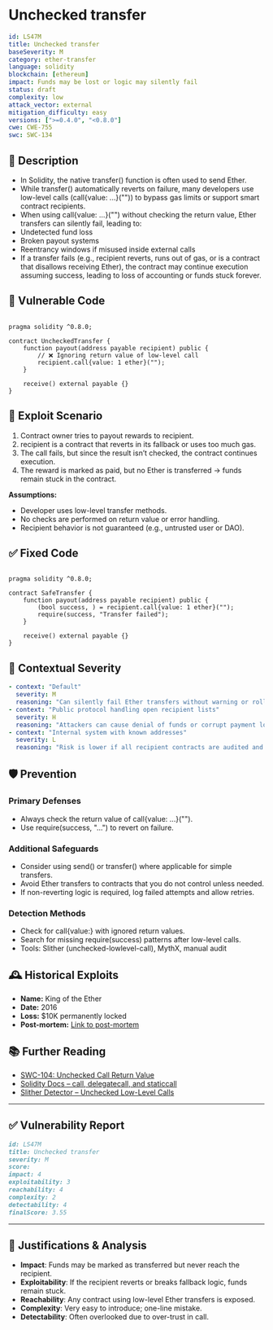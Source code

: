 # Unchecked transfer

```YAML
id: LS47M
title: Unchecked transfer
baseSeverity: M
category: ether-transfer
language: solidity
blockchain: [ethereum]
impact: Funds may be lost or logic may silently fail
status: draft
complexity: low
attack_vector: external
mitigation_difficulty: easy
versions: [">=0.4.0", "<0.8.0"]
cwe: CWE-755
swc: SWC-134
```

## 📝 Description

- In Solidity, the native transfer() function is often used to send Ether. 
- While transfer() automatically reverts on failure, many developers use low-level calls (call{value: ...}("")) to bypass gas limits or support smart contract recipients.
- When using call{value: ...}("") without checking the return value, Ether transfers can silently fail, leading to:
- Undetected fund loss
- Broken payout systems
- Reentrancy windows if misused inside external calls
- If a transfer fails (e.g., recipient reverts, runs out of gas, or is a contract that disallows receiving Ether), the contract may continue execution assuming success, leading to loss of accounting or funds stuck forever.

## 🚨 Vulnerable Code

```solidity

pragma solidity ^0.8.0;

contract UncheckedTransfer {
    function payout(address payable recipient) public {
        // ❌ Ignoring return value of low-level call
        recipient.call{value: 1 ether}(""); 
    }

    receive() external payable {}
}
```

## 🧪 Exploit Scenario

1. Contract owner tries to payout rewards to recipient.
2. recipient is a contract that reverts in its fallback or uses too much gas.
3. The call fails, but since the result isn’t checked, the contract continues execution.
4. The reward is marked as paid, but no Ether is transferred → funds remain stuck in the contract.

**Assumptions:**

- Developer uses low-level transfer methods.
- No checks are performed on return value or error handling.
- Recipient behavior is not guaranteed (e.g., untrusted user or DAO).

## ✅ Fixed Code

```solidity

pragma solidity ^0.8.0;

contract SafeTransfer {
    function payout(address payable recipient) public {
        (bool success, ) = recipient.call{value: 1 ether}("");
        require(success, "Transfer failed");
    }

    receive() external payable {}
}
```

## 🧭 Contextual Severity

```yaml
- context: "Default"
  severity: M
  reasoning: "Can silently fail Ether transfers without warning or rollback."
- context: "Public protocol handling open recipient lists"
  severity: H
  reasoning: "Attackers can cause denial of funds or corrupt payment logic."
- context: "Internal system with known addresses"
  severity: L
  reasoning: "Risk is lower if all recipient contracts are audited and predictable."
```

## 🛡️ Prevention

### Primary Defenses

- Always check the return value of call{value: ...}("").
- Use require(success, "...") to revert on failure.

### Additional Safeguards

- Consider using send() or transfer() where applicable for simple transfers.
- Avoid Ether transfers to contracts that you do not control unless needed.
- If non-reverting logic is required, log failed attempts and allow retries.

### Detection Methods

- Check for call{value:} with ignored return values.
- Search for missing require(success) patterns after low-level calls.
- Tools: Slither (unchecked-lowlevel-call), MythX, manual audit

## 🕰️ Historical Exploits

- **Name:** King of the Ether 
- **Date:** 2016 
- **Loss:** $10K permanently locked 
- **Post-mortem:** [Link to post-mortem](https://ethereum.stackexchange.com/questions/19341/what-happened-with-the-king-of-the-ether-throne-contract) 

## 📚 Further Reading

- [SWC-104: Unchecked Call Return Value](https://swcregistry.io/docs/SWC-104/) 
- [Solidity Docs – call, delegatecall, and staticcall](https://docs.soliditylang.org/en/latest/control-structures.html#external-function-calls) 
- [Slither Detector – Unchecked Low-Level Calls](https://github.com/crytic/slither/wiki/Detector-Documentation#unchecked-low-level-calls)

--- 
  
## ✅ Vulnerability Report

```markdown
id: LS47M
title: Unchecked transfer
severity: M
score:
impact: 4         
exploitability: 3 
reachability: 4   
complexity: 2    
detectability: 4  
finalScore: 3.55
```

---

## 📄 Justifications & Analysis

- **Impact**: Funds may be marked as transferred but never reach the recipient.
- **Exploitability**: If the recipient reverts or breaks fallback logic, funds remain stuck.
- **Reachability**: Any contract using low-level Ether transfers is exposed.
- **Complexity**: Very easy to introduce; one-line mistake.
- **Detectability**: Often overlooked due to over-trust in call.